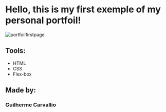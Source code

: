 # Hello, this is my first exemple of my personal portfoil!
![portfoilfirstpage](https://user-images.githubusercontent.com/127117153/225400175-0f2ece1e-b278-444c-87b2-9e979a3366ab.jpg)

## Tools:
* HTML
* CSS
* Flex-box

## Made by:
### Guilherme Carvallio
```
